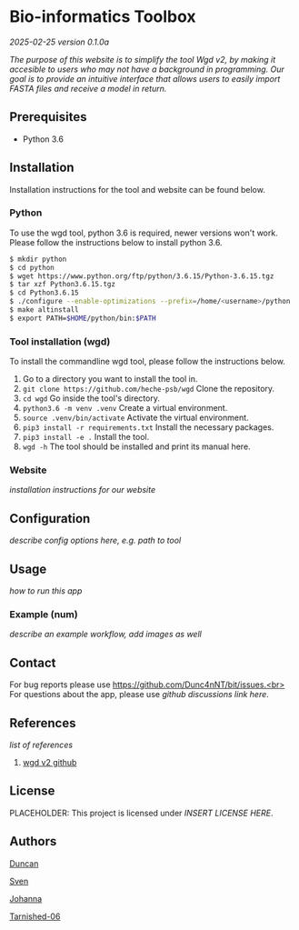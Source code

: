# Bio-informatics Toolbox

*2025-02-25 version 0.1.0a*

*The purpose of this website is to simplify the tool Wgd v2, by 
making it accesible to users who may not have a background
in programming. Our goal is to provide an intuitive interface that
allows users to easily import FASTA files and receive a model in return.*

## Prerequisites

- Python 3.6

## Installation

Installation instructions for the tool and website can be found below.

### Python

To use the wgd tool, python 3.6 is required, newer versions won't work.
Please follow the instructions below to install python 3.6.

```sh
$ mkdir python
$ cd python
$ wget https://www.python.org/ftp/python/3.6.15/Python-3.6.15.tgz
$ tar xzf Python3.6.15.tgz
$ cd Python3.6.15
$ ./configure --enable-optimizations --prefix=/home/<username>/python
$ make altinstall
$ export PATH=$HOME/python/bin:$PATH
```

### Tool installation (wgd)

To install the commandline wgd tool, please follow the instructions below.

1. Go to a directory you want to install the tool in.
2. `git clone https://github.com/heche-psb/wgd` Clone the repository.
3. `cd wgd` Go inside the tool's directory.
4. `python3.6 -m venv .venv` Create a virtual environment.
5. `source .venv/bin/activate` Activate the virtual environment.
6. `pip3 install -r requirements.txt` Install the necessary packages.
7. `pip3 install -e .` Install the tool.
8. `wgd -h` The tool should be installed and print its manual here.

### Website

*installation instructions for our website*

## Configuration

*describe config options here, e.g. path to tool*

## Usage

*how to run this app*

### Example (num)

*describe an example workflow, add images as well*

## Contact

For bug reports please use https://github.com/Dunc4nNT/bit/issues.<br>
For questions about the app, please use *github discussions link here*.<br>

## References

*list of references*

1. [wgd v2 github](https://github.com/heche-psb/wgd)

## License

PLACEHOLDER: This project is licensed under *INSERT LICENSE HERE*.

## Authors

[Duncan](https://github.com/Dunc4nNT)

[Sven](https://github.com/svenstaats)

[Johanna](https://github.com/j0w0j)

[Tarnished-06](https://github.com/Tarnished-06)
